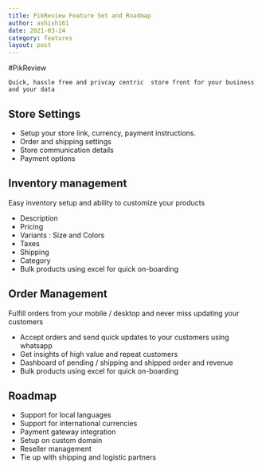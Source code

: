 ```yaml
---
title: PikReview Feature Set and Roadmap
author: ashish161
date: 2021-03-24
category: features
layout: post
---
```


#PikReview
    
    Quick, hassle free and privcay centric  store front for your business and your data 


## Store Settings
 - Setup your store link, currency, payment instructions.
 - Order and shipping settings 
 - Store communication details 
 - Payment options 
 
## Inventory  management
 Easy inventory setup and ability to customize your products    
 - Description
 - Pricing
 - Variants : Size and Colors
 - Taxes 
 - Shipping 
 - Category 
 - Bulk products using excel for quick on-boarding 

## Order Management 
Fulfill orders from your mobile / desktop and never miss updating your customers 
 - Accept orders and send quick updates to your customers using whatsapp 
 - Get insights of high value and repeat customers
 - Dashboard of pending / shipping and shipped order and revenue  
 - Bulk products using excel for quick on-boarding 

## Roadmap 
- Support for local languages 
- Support for international currencies 
- Payment gateway integration 
- Setup on custom domain 
- Reseller management
- Tie up with shipping and logistic partners   
